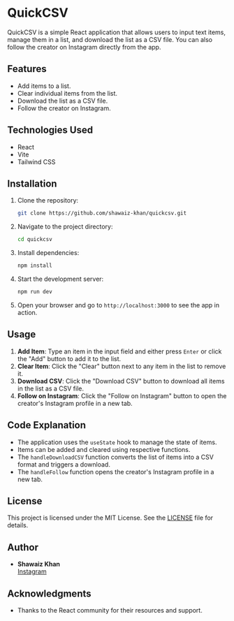 # QuickCSV

QuickCSV is a simple React application that allows users to input text items, manage them in a list, and download the list as a CSV file. You can also follow the creator on Instagram directly from the app.

## Features

- Add items to a list.
- Clear individual items from the list.
- Download the list as a CSV file.
- Follow the creator on Instagram.

## Technologies Used

- React
- Vite
- Tailwind CSS

## Installation

1. Clone the repository:
   ```bash
   git clone https://github.com/shawaiz-khan/quickcsv.git
   ```

2. Navigate to the project directory:
   ```bash
   cd quickcsv
   ```

3. Install dependencies:
   ```bash
   npm install
   ```

4. Start the development server:
   ```bash
   npm run dev
   ```

5. Open your browser and go to `http://localhost:3000` to see the app in action.

## Usage

1. **Add Item**: Type an item in the input field and either press `Enter` or click the "Add" button to add it to the list.
2. **Clear Item**: Click the "Clear" button next to any item in the list to remove it.
3. **Download CSV**: Click the "Download CSV" button to download all items in the list as a CSV file.
4. **Follow on Instagram**: Click the "Follow on Instagram" button to open the creator's Instagram profile in a new tab.

## Code Explanation

- The application uses the `useState` hook to manage the state of items.
- Items can be added and cleared using respective functions.
- The `handleDownloadCSV` function converts the list of items into a CSV format and triggers a download.
- The `handleFollow` function opens the creator's Instagram profile in a new tab.

## License

This project is licensed under the MIT License. See the [LICENSE](LICENSE) file for details.

## Author

- **Shawaiz Khan**  
  [Instagram](https://www.instagram.com/shawaizkhan.dev/)

## Acknowledgments

- Thanks to the React community for their resources and support.